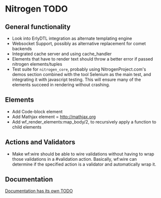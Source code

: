 # Nitrogen TODO

## General functionality

* Look into ErlyDTL integration as alternate templating engine
* Websocket Support, possibly as alternative replacement for comet backends
* Integrated cache server and using cache\_handler
* Elements that have to render text should throw a better error if passed
  nitrogen elements/tuples
* Test suite for `nitrogen_core`, probably using NitrogenProject.com's demos
  section combined with the tool Selenium as the main test, and integrating it
  with javascript testing. This will ensure many of the elements succeed in
  rendering without crashing.

## Elements

* Add Code-block element
* Add Mathjax element = http://mathjax.org
* Add wf\_render\_elements:map\_body/2, to recursively apply a function to
  child elements

## Actions and Validators

* Make wf:wire should be able to wire validations without having to wrap those
  validations in a #validation action. Basically, wf:wire can determine if the
  specified action is a validator and automatically wrap it.

## Documentation

[Documentation has its own TODO](https://github.com/nitrogen/nitrogen_core/blob/master/doc/org-mode/README.markdown)
